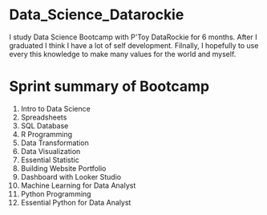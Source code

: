# Data_Science_Datarockie
I study Data Science Bootcamp with P'Toy DataRockie for 6 months. After I graduated I think I have a lot of self development. Filnally, I hopefully to use every this knowledge to make many values for the world and myself.

# Sprint summary of Bootcamp
1. Intro to Data Science
2. Spreadsheets
3. SQL Database
4. R Programming
5. Data Transformation
6. Data Visualization
7. Essential Statistic
8. Building Website Portfolio
9. Dashboard with Looker Studio
10. Machine Learning for Data Analyst
11. Python Programming
12. Essential Python for Data Analyst
